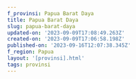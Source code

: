 ```yaml
---
f_provinsi: Papua Barat Daya
title: Papua Barat Daya
slug: papua-barat-daya
updated-on: '2023-09-09T17:08:49.263Z'
created-on: '2023-09-09T17:06:58.198Z'
published-on: '2023-09-16T12:07:38.345Z'
f_region: Papua
layout: '[provinsi].html'
tags: provinsi
---
```



